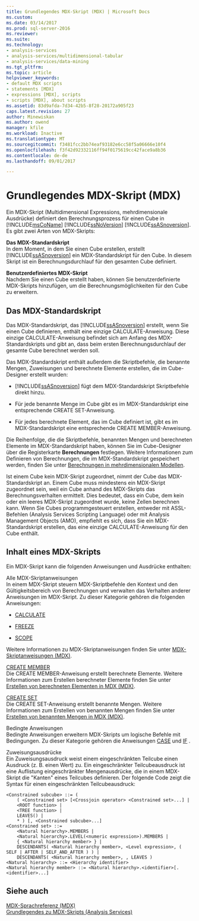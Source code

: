 ```yaml
---
title: Grundlegendes MDX-Skript (MDX) | Microsoft Docs
ms.custom: 
ms.date: 03/14/2017
ms.prod: sql-server-2016
ms.reviewer: 
ms.suite: 
ms.technology:
- analysis-services
- analysis-services/multidimensional-tabular
- analysis-services/data-mining
ms.tgt_pltfrm: 
ms.topic: article
helpviewer_keywords:
- default MDX scripts
- statements [MDX]
- expressions [MDX], scripts
- scripts [MDX], about scripts
ms.assetid: 83d9afda-7d34-42b5-8f28-20172a905f23
caps.latest.revision: 27
author: Minewiskan
ms.author: owend
manager: kfile
ms.workload: Inactive
ms.translationtype: MT
ms.sourcegitcommit: f3481fcc2bb74eaf93182e6cc58f5a06666e10f4
ms.openlocfilehash: f3f42d92332116ff94f0175619cc42face9a8b36
ms.contentlocale: de-de
ms.lasthandoff: 09/01/2017

---
```

# <a name="the-basic-mdx-script-mdx"></a>Grundlegendes MDX-Skript (MDX)
  Ein MDX-Skript (Multidimensional Expressions, mehrdimensionale Ausdrücke) definiert den Berechnungsprozess für einen Cube in [!INCLUDE[msCoName](../../../includes/msconame-md.md)] [!INCLUDE[ssNoVersion](../../../includes/ssnoversion-md.md)] [!INCLUDE[ssASnoversion](../../../includes/ssasnoversion-md.md)]. Es gibt zwei Arten von MDX-Skripts:  
  
 **Das MDX-Standardskript**  
 In dem Moment, in dem Sie einen Cube erstellen, erstellt [!INCLUDE[ssASnoversion](../../../includes/ssasnoversion-md.md)] ein MDX-Standardskript für den Cube. In diesem Skript ist ein Berechnungsdurchlauf für den gesamten Cube definiert.  
  
 **Benutzerdefiniertes MDX-Skript**  
 Nachdem Sie einen Cube erstellt haben, können Sie benutzerdefinierte MDX-Skripts hinzufügen, um die Berechnungsmöglichkeiten für den Cube zu erweitern.  
  
## <a name="the-default-mdx-script"></a>Das MDX-Standardskript  
 Das MDX-Standardskript, das [!INCLUDE[ssASnoversion](../../../includes/ssasnoversion-md.md)] erstellt, wenn Sie einen Cube definieren, enthält eine einzige CALCULATE-Anweisung. Diese einzige CALCULATE-Anweisung befindet sich am Anfang des MDX-Standardskripts und gibt an, dass beim ersten Berechnungsdurchlauf der gesamte Cube berechnet werden soll.  
  
 Das MDX-Standardskript enthält außerdem die Skriptbefehle, die benannte Mengen, Zuweisungen und berechnete Elemente erstellen, die im Cube-Designer erstellt wurden:  
  
-   [!INCLUDE[ssASnoversion](../../../includes/ssasnoversion-md.md)] fügt dem MDX-Standardskript Skriptbefehle direkt hinzu.  
  
-   Für jede benannte Menge im Cube gibt es im MDX-Standardskript eine entsprechende CREATE SET-Anweisung.  
  
-   Für jedes berechnete Element, das im Cube definiert ist, gibt es im MDX-Standardskript eine entsprechende CREATE MEMBER-Anweisung.  
  
 Die Reihenfolge, die die Skriptbefehle, benannten Mengen und berechneten Elemente im MDX-Standardskript haben, können Sie im Cube-Designer über die Registerkarte **Berechnungen** festlegen. Weitere Informationen zum Definieren von Berechnungen, die im MDX-Standardskript gespeichert werden, finden Sie unter [Berechnungen in mehrdimensionalen Modellen](../../../analysis-services/multidimensional-models/calculations-in-multidimensional-models.md).  
  
 Ist einem Cube kein MDX-Skript zugeordnet, nimmt der Cube das MDX-Standardskript an. Einem Cube muss mindestens ein MDX-Skript zugeordnet sein, weil ein Cube anhand des MDX-Skripts das Berechnungsverhalten ermittelt. Dies bedeutet, dass ein Cube, dem kein oder ein leeres MDX-Skript zugeordnet wurde, keine Zellen berechnen kann. Wenn Sie Cubes programmgesteuert erstellen, entweder mit ASSL-Befehlen (Analysis Services Scripting Language) oder mit Analysis Management Objects (AMO), empfiehlt es sich, dass Sie ein MDX-Standardskript erstellen, das eine einzige CALCULATE-Anweisung für den Cube enthält.  
  
## <a name="mdx-script-content"></a>Inhalt eines MDX-Skripts  
 Ein MDX-Skript kann die folgenden Anweisungen und Ausdrücke enthalten:  
  
 Alle MDX-Skriptanweisungen  
 In einem MDX-Skript steuern MDX-Skriptbefehle den Kontext und den Gültigkeitsbereich von Berechnungen und verwalten das Verhalten anderer Anweisungen im MDX-Skript. Zu dieser Kategorie gehören die folgenden Anweisungen:  
  
-   [CALCULATE](../../../mdx/mdx-scripting-calculate.md)  
  
-   [FREEZE](../../../mdx/mdx-scripting-freeze.md)  
  
-   [SCOPE](../../../mdx/mdx-scripting-scope.md)  
  
 Weitere Informationen zu MDX-Skriptanweisungen finden Sie unter [MDX-Skriptanweisungen &#40;MDX&#41;](../../../mdx/mdx-scripting-statements-mdx.md).  
  
 [CREATE MEMBER](../../../mdx/mdx-data-definition-create-member.md)  
 Die CREATE MEMBER-Anweisung erstellt berechnete Elemente. Weitere Informationen zum Erstellen berechneter Elemente finden Sie unter [Erstellen von berechneten Elementen in MDX &#40;MDX&#41;](../../../analysis-services/multidimensional-models/mdx/mdx-calculated-members-building-calculated-members.md).  
  
 [CREATE SET](../../../mdx/mdx-data-definition-create-set.md)  
 Die CREATE SET-Anweisung erstellt benannte Mengen. Weitere Informationen zum Erstellen von benannten Mengen finden Sie unter [Erstellen von benannten Mengen in MDX &#40;MDX&#41;](../../../analysis-services/multidimensional-models/mdx/mdx-named-sets-building-named-sets.md).  
  
 Bedingte Anweisungen  
 Bedingte Anweisungen erweitern MDX-Skripts um logische Befehle mit Bedingungen. Zu dieser Kategorie gehören die Anweisungen [CASE](../../../mdx/case-statement-mdx.md) und [IF](../../../mdx/mdx-scripting-if.md) .  
  
 Zuweisungsausdrücke  
 Ein Zuweisungsausdruck weist einem eingeschränkten Teilcube einen Ausdruck (z. B. einen Wert) zu. Ein eingeschränkter Teilcubeausdruck ist eine Auflistung eingeschränkter Mengenausdrücke, die in einem MDX-Skript die "Kanten" eines Teilcubes definieren. Der folgende Code zeigt die Syntax für einen eingeschränkten Teilcubeausdruck:  
  
```  
<Constrained subcube> ::= (   
    ( <Constrained set> [<Crossjoin operator> <Constrained set>...] |  
    <ROOT function> |  
    <TREE function> |  
    LEAVES() |  
    * ) [, <Constrained subcube>...]  
<Constrained set> ::=   
    <Natural hierarchy>.MEMBERS |   
    <Natural hierarchy>.LEVEL(<numeric expression>).MEMBERS |   
    { <Natural hierarchy member> } |   
    DESCENDANTS( <Natural hierarchy member>, <Level expression>, ( SELF | AFTER | SELF_AND_AFTER ) ) |   
    DESCENDANTS( <Natural hierarchy member>, , LEAVES )  
<Natural hierarchy> ::= <Hierarchy identifier>  
<Natural hierarchy member> ::= <Natural hierarchy>.<identifier>[.<identifier>...]  
```  
  
## <a name="see-also"></a>Siehe auch  
 [MDX-Sprachreferenz &#40;MDX&#41;](../../../mdx/mdx-language-reference-mdx.md)   
 [Grundlegendes zu MDX-Skripts &#40;Analysis Services&#41;](../../../analysis-services/multidimensional-models/mdx/mdx-scripting-fundamentals-analysis-services.md)  
  
  

